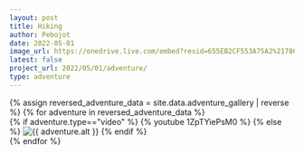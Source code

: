 ```yaml
---
layout: post
title: Hiking
author: Pebojot
date: 2022-05-01
image_url: https://onedrive.live.com/embed?resid=655EB2CF553A75A2%217861&authkey=%21AHXT-pJfSAFMIr0
latest: false
project_url: 2022/05/01/adventure/
type: adventure
---
```


<div class="container p-0">
  <div class="row p-0">
    {% assign reversed_adventure_data = site.data.adventure_gallery | reverse %}
    {% for adventure in reversed_adventure_data %}
    <div class="col-md-4 mt-3 col-lg-3 p-0">
      {% if adventure.type=="video" %}
        {% youtube 1ZpTYiePsM0 %}
      {% else %}
      <img src="{{ adventure.src }}" class="img-fluid" alt="{{ adventure.alt }}">
      {% endif %}
    </div>
    {% endfor %}
  </div>
</div>
